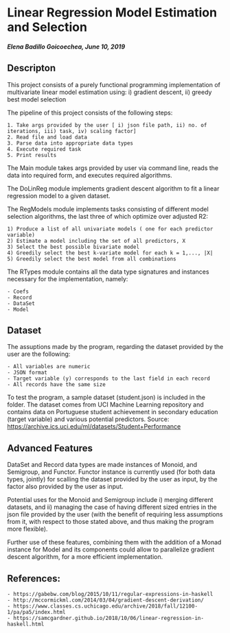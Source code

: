 

# Linear Regression Model Estimation and Selection

##### Elena Badillo Goicoechea, June 10, 2019

## Descripton

This project consists of a purely functional programming implementation of multivariate linear model 
estimation using: i) gradient descent,  ii) greedy best model selection

The pipeline of this project consists of the following steps:

	1. Take args provided by the user [ i) json file path, ii) no. of iterations, iii) task, iv) scaling factor]
	2. Read file and load data
	3. Parse data into appropriate data types
	4. Execute required task
	5. Print results

The Main module takes args provided by user via command line, reads the data into required form, and executes required algorithms.

The DoLinReg module implements gradient descent algorithm to fit a linear regression model to a given dataset.

The RegModels module implements tasks consisting of different model selection algorithms, the last three of which optimize 
over adjusted R2:

	1) Produce a list of all univariate models ( one for each predictor variable)
	2) Estimate a model including the set of all predictors, X
	3) Select the best possible bivariate model
	4) Greedily select the best k-variate model for each k = 1,..., |X|
	5) Greedily select the best model from all combinations

The RTypes module contains all the data type signatures and instances necessary for the implementation, namely:

	- Coefs
	- Record
	- DataSet
	- Model

## Dataset

The assuptions made by the program, regarding the dataset provided by the user are the following:

	- All variables are numeric
	- JSON format
	- Target variable (y) corresponds to the last field in each record
	- All records have the same size

To test the program, a sample dataset (student.json) is included in the folder. The dataset comes from UCI Machine Learning repository and contains data on Portuguese student achievement in secondary education (target variable) and various potential predictors.
Source: https://archive.ics.uci.edu/ml/datasets/Student+Performance

## Advanced Features 

DataSet and Record data types are made instances of Monoid, and Semigroup, and Functor. Functor instance is currently used 
(for both data types, jointly) for scalling the dataset provided by the user as input, by the factor also provided by the user as input.

Potential uses for the Monoid and Semigroup include i) merging different datasets, and ii) managing the case of having different sized entries in
the json file provided by the user (with the benefit of requiring less assumptions from it, with respect to those stated above, and thus making the 
program more flexible).

Further use of these features, combining them with the addition of a Monad instance for Model and its components could allow to parallelize gradient descent algorithm, for a more efficient implementation.

## References:

	- https://gabebw.com/blog/2015/10/11/regular-expressions-in-haskell
	- http://mccormickml.com/2014/03/04/gradient-descent-derivation/
    - https://www.classes.cs.uchicago.edu/archive/2018/fall/12100-1/pa/pa5/index.html
    - https://samcgardner.github.io/2018/10/06/linear-regression-in-haskell.html





